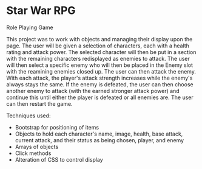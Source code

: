 # Star War RPG
Role Playing Game

This project was to work with objects and managing their display upon the page.  The user will be given a selection of characters, each with a health rating and attack power.  The selected character will then be put in a section with the remaining characters redisplayed as enemies to attack.  The user will then select a specific enemy who will then be placed in the Enemy slot with the reamining enemies closed up.  The user can then attack the enemy.  With each attack, the player's attack strength increases while the enemy's always stays the same.  If the enemy is defeated, the user can then choose another enemy to attack (with the earned stronger attack power) and continue this until either the player is defeated or all enemies are.  The user can then restart the game.

Techniques used:

* Bootstrap for positioning of items
* Objects to hold each character's name, image, health, base attack, current attack, and their status as being chosen, player, and enemy
* Arrays of objects
* Click methods
* Alteration of CSS to control display
